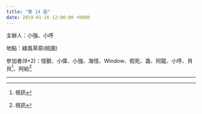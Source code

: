 ```yaml
---
title: "第 14 屆"
date: 2019-01-26 12:00:00 +0800
---
```


主辦人：小強、小呼

地點：綠風草原(桃園)

參加者(9+2)：怪獸、小偉、小強、海怪、Window、假死、毳、阿龍、小呼、貝貝[^1]、阿給[^1]

----
[^1]: 視訊